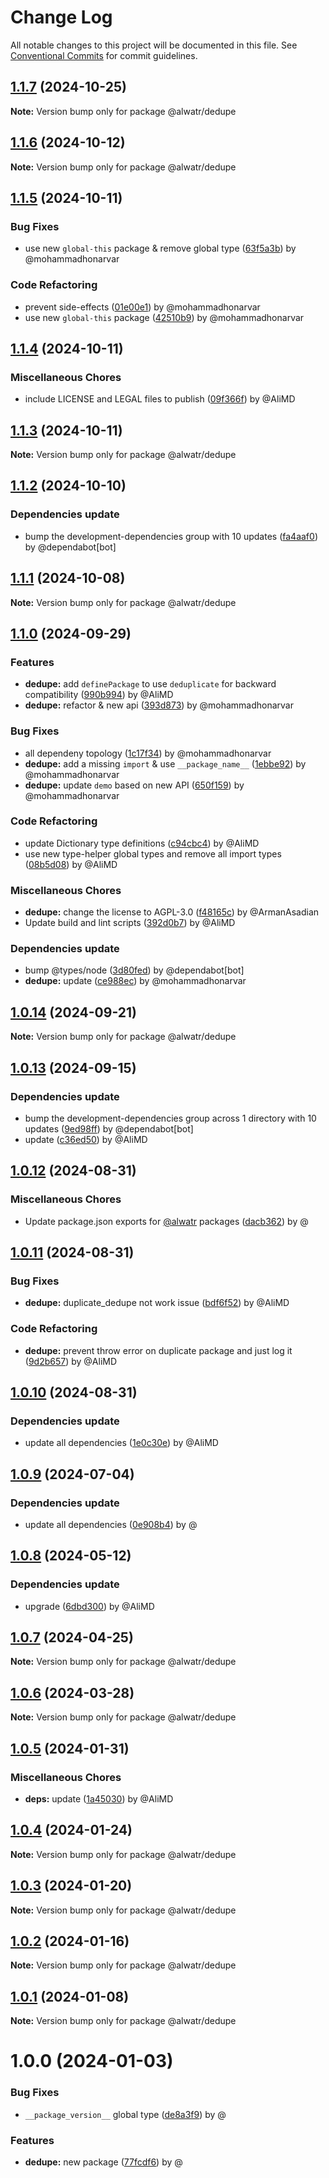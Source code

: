 # Change Log

All notable changes to this project will be documented in this file.
See [Conventional Commits](https://conventionalcommits.org) for commit guidelines.

## [1.1.7](https://github.com/Alwatr/nanolib/compare/@alwatr/dedupe@1.1.6...@alwatr/dedupe@1.1.7) (2024-10-25)

**Note:** Version bump only for package @alwatr/dedupe

## [1.1.6](https://github.com/Alwatr/nanolib/compare/@alwatr/dedupe@1.1.5...@alwatr/dedupe@1.1.6) (2024-10-12)

**Note:** Version bump only for package @alwatr/dedupe

## [1.1.5](https://github.com/Alwatr/nanolib/compare/@alwatr/dedupe@1.1.4...@alwatr/dedupe@1.1.5) (2024-10-11)

### Bug Fixes

- use new `global-this` package & remove global type ([63f5a3b](https://github.com/Alwatr/nanolib/commit/63f5a3b07f6d73d0c213cd893a382d5bfe1c4c34)) by @mohammadhonarvar

### Code Refactoring

- prevent side-effects ([01e00e1](https://github.com/Alwatr/nanolib/commit/01e00e191385cc92b28677df0c01a085916ae677)) by @mohammadhonarvar
- use new `global-this` package ([42510b9](https://github.com/Alwatr/nanolib/commit/42510b9ae0e385206a902db093d188949f1cb84e)) by @mohammadhonarvar

## [1.1.4](https://github.com/Alwatr/nanolib/compare/@alwatr/dedupe@1.1.3...@alwatr/dedupe@1.1.4) (2024-10-11)

### Miscellaneous Chores

- include LICENSE and LEGAL files to publish ([09f366f](https://github.com/Alwatr/nanolib/commit/09f366f680bfa9fb26acb2cd1ccbc68c5a9e9ad8)) by @AliMD

## [1.1.3](https://github.com/Alwatr/nanolib/compare/@alwatr/dedupe@1.1.2...@alwatr/dedupe@1.1.3) (2024-10-11)

**Note:** Version bump only for package @alwatr/dedupe

## [1.1.2](https://github.com/Alwatr/nanolib/compare/@alwatr/dedupe@1.1.1...@alwatr/dedupe@1.1.2) (2024-10-10)

### Dependencies update

- bump the development-dependencies group with 10 updates ([fa4aaf0](https://github.com/Alwatr/nanolib/commit/fa4aaf04c907ecae06aa14000ce35216170c15ad)) by @dependabot[bot]

## [1.1.1](https://github.com/Alwatr/nanolib/compare/@alwatr/dedupe@1.1.0...@alwatr/dedupe@1.1.1) (2024-10-08)

**Note:** Version bump only for package @alwatr/dedupe

## [1.1.0](https://github.com/Alwatr/nanolib/compare/@alwatr/dedupe@1.0.14...@alwatr/dedupe@1.1.0) (2024-09-29)

### Features

- **dedupe:** add `definePackage` to use `deduplicate` for backward compatibility ([990b994](https://github.com/Alwatr/nanolib/commit/990b994ff7a633f6f337a5b96cdd82dc9638c0d6)) by @AliMD
- **dedupe:** refactor & new api ([393d873](https://github.com/Alwatr/nanolib/commit/393d8730456749e88fc01b7680c025889de53f36)) by @mohammadhonarvar

### Bug Fixes

- all dependeny topology ([1c17f34](https://github.com/Alwatr/nanolib/commit/1c17f349adf3e98e2a80ab2da4f0f81028dc9c5f)) by @mohammadhonarvar
- **dedupe:** add a missing `import` & use `__package_name__` ([1ebbe92](https://github.com/Alwatr/nanolib/commit/1ebbe926549ce11111a791f8d72c9d296597c803)) by @mohammadhonarvar
- **dedupe:** update `demo` based on new API ([650f159](https://github.com/Alwatr/nanolib/commit/650f1591c754231ca7d0c36a9cf98384af30aa44)) by @mohammadhonarvar

### Code Refactoring

- update Dictionary type definitions ([c94cbc4](https://github.com/Alwatr/nanolib/commit/c94cbc4523864e2cc47828ccf5508b68945ac2b8)) by @AliMD
- use new type-helper global types and remove all import types ([08b5d08](https://github.com/Alwatr/nanolib/commit/08b5d08c03c7c315382337239de0426462f384b8)) by @AliMD

### Miscellaneous Chores

- **dedupe:** change the license to AGPL-3.0 ([f48165c](https://github.com/Alwatr/nanolib/commit/f48165c4cc9aa0bfc5cf433500fd3de3d45fc8ab)) by @ArmanAsadian
- Update build and lint scripts ([392d0b7](https://github.com/Alwatr/nanolib/commit/392d0b71f446bce336b0256119a80f07aff794ba)) by @AliMD

### Dependencies update

- bump @types/node ([3d80fed](https://github.com/Alwatr/nanolib/commit/3d80fedaf720af792feb060c2f81c737ebb84e11)) by @dependabot[bot]
- **dedupe:** update ([ce988ec](https://github.com/Alwatr/nanolib/commit/ce988ec4cf0f4be8fa0fb026eae65c31acc7055e)) by @mohammadhonarvar

## [1.0.14](https://github.com/Alwatr/nanolib/compare/@alwatr/dedupe@1.0.13...@alwatr/dedupe@1.0.14) (2024-09-21)

**Note:** Version bump only for package @alwatr/dedupe

## [1.0.13](https://github.com/Alwatr/nanolib/compare/@alwatr/dedupe@1.0.12...@alwatr/dedupe@1.0.13) (2024-09-15)

### Dependencies update

- bump the development-dependencies group across 1 directory with 10 updates ([9ed98ff](https://github.com/Alwatr/nanolib/commit/9ed98ffd0668d5a36e255c82edab3af53bffda8f)) by @dependabot[bot]
- update ([c36ed50](https://github.com/Alwatr/nanolib/commit/c36ed50f68da2f5608ccd96119963a16cfacb4ce)) by @AliMD

## [1.0.12](https://github.com/Alwatr/nanolib/compare/@alwatr/dedupe@1.0.11...@alwatr/dedupe@1.0.12) (2024-08-31)

### Miscellaneous Chores

- Update package.json exports for [@alwatr](https://github.com/alwatr) packages ([dacb362](https://github.com/Alwatr/nanolib/commit/dacb362b145e3c51b4aba00ff643687a3fac11d2)) by @

## [1.0.11](https://github.com/Alwatr/nanolib/compare/@alwatr/dedupe@1.0.10...@alwatr/dedupe@1.0.11) (2024-08-31)

### Bug Fixes

- **dedupe:** duplicate_dedupe not work issue ([bdf6f52](https://github.com/Alwatr/nanolib/commit/bdf6f52bbb3730e6d791f5f1cba9a4ebe2510e34)) by @AliMD

### Code Refactoring

- **dedupe:** prevent throw error on duplicate package and just log it ([9d2b657](https://github.com/Alwatr/nanolib/commit/9d2b6570616c63604b138f2df2e2166afe16c482)) by @AliMD

## [1.0.10](https://github.com/Alwatr/nanolib/compare/@alwatr/dedupe@1.0.9...@alwatr/dedupe@1.0.10) (2024-08-31)

### Dependencies update

- update all dependencies ([1e0c30e](https://github.com/Alwatr/nanolib/commit/1e0c30e6a3a8e19deb5185814e24ab6c08dca573)) by @AliMD

## [1.0.9](https://github.com/Alwatr/nanolib/compare/@alwatr/dedupe@1.0.8...@alwatr/dedupe@1.0.9) (2024-07-04)

### Dependencies update

- update all dependencies ([0e908b4](https://github.com/Alwatr/nanolib/commit/0e908b476a6b976ec2447f864c8cafcbb8a0f099)) by @

## [1.0.8](https://github.com/Alwatr/nanolib/compare/@alwatr/dedupe@1.0.7...@alwatr/dedupe@1.0.8) (2024-05-12)

### Dependencies update

- upgrade ([6dbd300](https://github.com/Alwatr/nanolib/commit/6dbd300642c9bcc9e7d0b281e244bf1b06eb1c38)) by @AliMD

## [1.0.7](https://github.com/Alwatr/nanolib/compare/@alwatr/dedupe@1.0.6...@alwatr/dedupe@1.0.7) (2024-04-25)

**Note:** Version bump only for package @alwatr/dedupe

## [1.0.6](https://github.com/Alwatr/nanolib/compare/@alwatr/dedupe@1.0.5...@alwatr/dedupe@1.0.6) (2024-03-28)

**Note:** Version bump only for package @alwatr/dedupe

## [1.0.5](https://github.com/Alwatr/nanolib/compare/@alwatr/dedupe@1.0.4...@alwatr/dedupe@1.0.5) (2024-01-31)

### Miscellaneous Chores

- **deps:** update ([1a45030](https://github.com/Alwatr/nanolib/commit/1a450305440b710a300787d4ca24b1ed8c6a39d7)) by @AliMD

## [1.0.4](https://github.com/Alwatr/nanolib/compare/@alwatr/dedupe@1.0.3...@alwatr/dedupe@1.0.4) (2024-01-24)

**Note:** Version bump only for package @alwatr/dedupe

## [1.0.3](https://github.com/Alwatr/nanolib/compare/@alwatr/dedupe@1.0.2...@alwatr/dedupe@1.0.3) (2024-01-20)

**Note:** Version bump only for package @alwatr/dedupe

## [1.0.2](https://github.com/Alwatr/nanolib/compare/@alwatr/dedupe@1.0.1...@alwatr/dedupe@1.0.2) (2024-01-16)

**Note:** Version bump only for package @alwatr/dedupe

## [1.0.1](https://github.com/Alwatr/nanolib/compare/@alwatr/dedupe@1.0.0...@alwatr/dedupe@1.0.1) (2024-01-08)

**Note:** Version bump only for package @alwatr/dedupe

# 1.0.0 (2024-01-03)

### Bug Fixes

- `__package_version__` global type ([de8a3f9](https://github.com/Alwatr/nanolib/commit/de8a3f93bdb5a786c42f56324072b4b9520ce3a1)) by @

### Features

- **dedupe:** new package ([77fcdf6](https://github.com/Alwatr/nanolib/commit/77fcdf6fc8701910a7d503b7fba89fd284f36833)) by @
